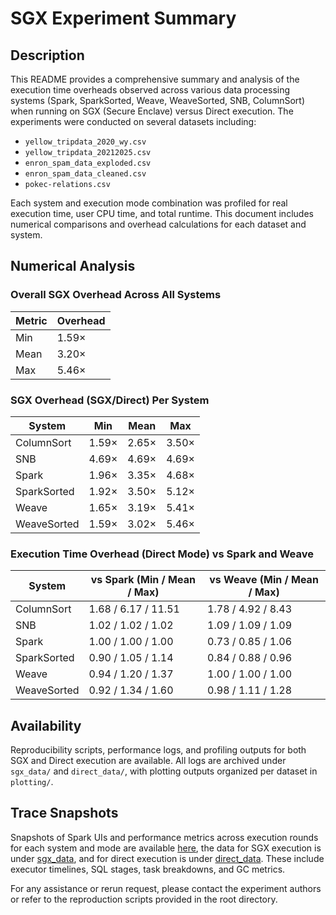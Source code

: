 # SGX Experiment Summary

## Description

This README provides a comprehensive summary and analysis of the execution time overheads observed across various data processing systems (Spark, SparkSorted, Weave, WeaveSorted, SNB, ColumnSort) when running on SGX (Secure Enclave) versus Direct execution. The experiments were conducted on several datasets including:

* `yellow_tripdata_2020_wy.csv`
* `yellow_tripdata_20212025.csv`
* `enron_spam_data_exploded.csv`
* `enron_spam_data_cleaned.csv`
* `pokec-relations.csv`

Each system and execution mode combination was profiled for real execution time, user CPU time, and total runtime. This document includes numerical comparisons and overhead calculations for each dataset and system.

## Numerical Analysis

### Overall SGX Overhead Across All Systems

| Metric | Overhead |
| ------ | -------- |
| Min    | 1.59×    |
| Mean   | 3.20×    |
| Max    | 5.46×    |

### SGX Overhead (SGX/Direct) Per System

| System      | Min   | Mean  | Max   |
| ----------- | ----- | ----- | ----- |
| ColumnSort  | 1.59× | 2.65× | 3.50× |
| SNB         | 4.69× | 4.69× | 4.69× |
| Spark       | 1.96× | 3.35× | 4.68× |
| SparkSorted | 1.92× | 3.50× | 5.12× |
| Weave       | 1.65× | 3.19× | 5.41× |
| WeaveSorted | 1.59× | 3.02× | 5.46× |

### Execution Time Overhead (Direct Mode) vs Spark and Weave

| System      | vs Spark (Min / Mean / Max) | vs Weave (Min / Mean / Max) |
| ----------- | --------------------------- | --------------------------- |
| ColumnSort  | 1.68 / 6.17 / 11.51         | 1.78 / 4.92 / 8.43          |
| SNB         | 1.02 / 1.02 / 1.02          | 1.09 / 1.09 / 1.09          |
| Spark       | 1.00 / 1.00 / 1.00          | 0.73 / 0.85 / 1.06          |
| SparkSorted | 0.90 / 1.05 / 1.14          | 0.84 / 0.88 / 0.96          |
| Weave       | 0.94 / 1.20 / 1.37          | 1.00 / 1.00 / 1.00          |
| WeaveSorted | 0.92 / 1.34 / 1.60          | 0.98 / 1.11 / 1.28          |

## Availability

Reproducibility scripts, performance logs, and profiling outputs for both SGX and Direct execution are available. All logs are archived under `sgx_data/` and `direct_data/`, with plotting outputs organized per dataset in `plotting/`.

## Trace Snapshots

Snapshots of Spark UIs and performance metrics across execution rounds for each system and mode are available [here](http://weave.eastus.cloudapp.azure.com:5555/traces/), the data for SGX execution is under [sgx_data](http://weave.eastus.cloudapp.azure.com:5555/traces/sgx_data/), and for direct execution is under [direct_data](http://weave.eastus.cloudapp.azure.com:5555/traces/direct_data/). These include executor timelines, SQL stages, task breakdowns, and GC metrics.

For any assistance or rerun request, please contact the experiment authors or refer to the reproduction scripts provided in the root directory.

